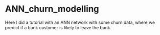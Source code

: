 # ANN_churn_modelling
Here I did a tutorial with an ANN network with some churn data, where we predict if a bank customer is likely to leave the bank.
